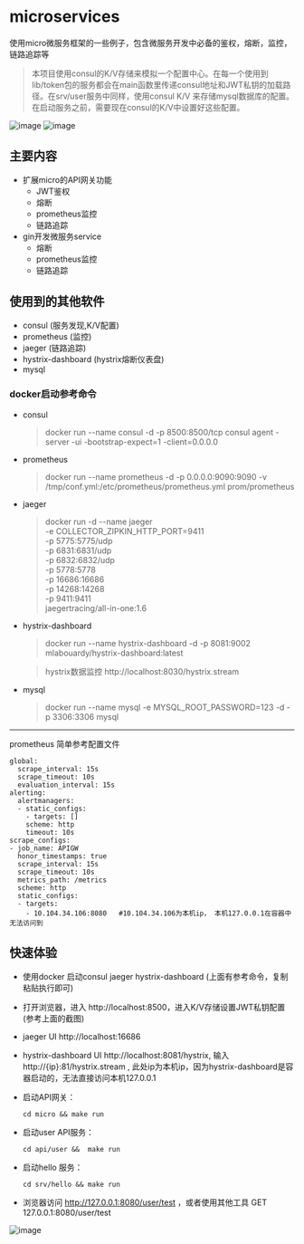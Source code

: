 
# microservices
使用micro微服务框架的一些例子，包含微服务开发中必备的鉴权，熔断，监控，链路追踪等
> 本项目使用consul的K/V存储来模拟一个配置中心。在每一个使用到lib/token包的服务都会在main函数里传递consul地址和JWT私钥的加载路径。在srv/user服务中同样，使用consul K/V 来存储mysql数据库的配置。在启动服务之前，需要现在consul的K/V中设置好这些配置。

![image](https://github.com/Allenxuxu/microservices/raw/master/.screenshots/jwt-config.png)
![image](https://github.com/Allenxuxu/microservices/raw/master/.screenshots/mysql-config.png)

## 主要内容
- 扩展micro的API网关功能
  - JWT鉴权
  - 熔断
  - prometheus监控
  - 链路追踪
- gin开发微服务service
  - 熔断
  - prometheus监控
  - 链路追踪

## 使用到的其他软件
- consul (服务发现,K/V配置)
- prometheus (监控)
- jaeger (链路追踪)
- hystrix-dashboard (hystrix熔断仪表盘)
- mysql 

### docker启动参考命令
- consul
  > docker run --name consul -d -p 8500:8500/tcp consul agent -server -ui -bootstrap-expect=1 -client=0.0.0.0
- prometheus
  > docker run --name prometheus  -d -p 0.0.0.0:9090:9090 -v /tmp/conf.yml:/etc/prometheus/prometheus.yml   prom/prometheus
- jaeger
  > docker run -d --name jaeger \
  -e COLLECTOR_ZIPKIN_HTTP_PORT=9411 \
  -p 5775:5775/udp \
  -p 6831:6831/udp \
  -p 6832:6832/udp \
  -p 5778:5778 \
  -p 16686:16686 \
  -p 14268:14268 \
  -p 9411:9411 \
  jaegertracing/all-in-one:1.6
- hystrix-dashboard
  > docker run --name hystrix-dashboard -d -p 8081:9002 mlabouardy/hystrix-dashboard:latest

  > hystrix数据监控
    http://localhost:8030/hystrix.stream

- mysql
  > docker run --name mysql -e  MYSQL_ROOT_PASSWORD=123 -d -p 3306:3306 mysql

---
prometheus 简单参考配置文件
```
global:
  scrape_interval: 15s
  scrape_timeout: 10s
  evaluation_interval: 15s
alerting:
  alertmanagers:
  - static_configs:
    - targets: []
    scheme: http
    timeout: 10s
scrape_configs:
- job_name: APIGW
  honor_timestamps: true
  scrape_interval: 15s
  scrape_timeout: 10s
  metrics_path: /metrics
  scheme: http
  static_configs:
  - targets:
    - 10.104.34.106:8080   #10.104.34.106为本机ip， 本机127.0.0.1在容器中无法访问到
```
## 快速体验
- 使用docker 启动consul jaeger hystrix-dashboard (上面有参考命令，复制粘贴执行即可)

- 打开浏览器，进入 http://localhost:8500，进入K/V存储设置JWT私钥配置(参考上面的截图)

- jaeger UI http://localhost:16686

- hystrix-dashboard UI http://localhost:8081/hystrix, 输入 http://{ip}:81/hystrix.stream , 此处ip为本机ip，因为hystrix-dashboard是容器启动的，无法直接访问本机127.0.0.1

- 启动API网关： 
  ```
  cd micro && make run
  ```
- 启动user API服务： 
  ```
  cd api/user &&  make run
  ```
- 启动hello 服务： 
  ```
  cd srv/hello && make run
  ```
- 浏览器访问 http://127.0.0.1:8080/user/test ，或者使用其他工具 GET 127.0.0.1:8080/user/test

![image](https://github.com/Allenxuxu/microservices/raw/master/.screenshots/consul-service.png)
